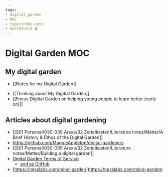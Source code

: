 ```yaml
---
tags: 
- digital_garden
- MOC
- type/index-note
- epstatus/2-🪴
---
```

# Digital Garden MOC

## My digital garden
+ [[Notes for my Digital Garden]]
* [[Thinking about My Digitial Garden]]
* [[Focus Digitial Garden on helping young people to learn better (early on)]]

## Articles about digital gardening
+  [[S01 Personal/030-039 Areas/32 Zettelkasten/Literature notes/Matter/A Brief History & Ethos of the Digital Garden]]
+ https://github.com/MaggieAppleton/digital-gardeners
+ [[S01 Personal/030-039 Areas/32 Zettelkasten/Literature notes/Matter/Building a digital garden]]
+ [Digital Garden Terms of Service](https://www.swyx.io/digital-garden-tos)
	+ [and as GitHub](https://github.com/sw-yx/digital-garden-tos)
+ [https://nesslabs.com/mind-garden](https://nesslabs.com/mind-garden)


